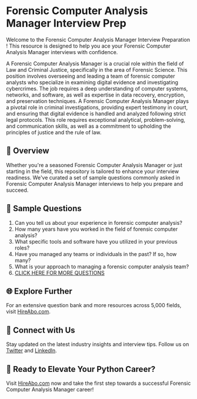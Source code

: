# Forensic Computer Analysis Manager Interview Prep

Welcome to the Forensic Computer Analysis Manager Interview Preparation ! This resource is designed to help you ace your Forensic Computer Analysis Manager interviews with confidence.

A Forensic Computer Analysis Manager is a crucial role within the field of Law and Criminal Justice, specifically in the area of Forensic Science. This position involves overseeing and leading a team of forensic computer analysts who specialize in examining digital evidence and investigating cybercrimes. The job requires a deep understanding of computer systems, networks, and software, as well as expertise in data recovery, encryption, and preservation techniques. A Forensic Computer Analysis Manager plays a pivotal role in criminal investigations, providing expert testimony in court, and ensuring that digital evidence is handled and analyzed following strict legal protocols. This role requires exceptional analytical, problem-solving, and communication skills, as well as a commitment to upholding the principles of justice and the rule of law.

## 🚀 Overview

Whether you're a seasoned Forensic Computer Analysis Manager or just starting in the field, this repository is tailored to enhance your interview readiness. We've curated a set of sample questions commonly asked in Forensic Computer Analysis Manager interviews to help you prepare and succeed.

## 📝 Sample Questions

1. Can you tell us about your experience in forensic computer analysis?
2. How many years have you worked in the field of forensic computer analysis?
3. What specific tools and software have you utilized in your previous roles?
4. Have you managed any teams or individuals in the past? If so, how many?
5. What is your approach to managing a forensic computer analysis team?
6. [CLICK HERE FOR MORE QUESTIONS](https://hireabo.com/job/9_4_41/Forensic%20Computer%20Analysis%20Manager)

## 🌐 Explore Further

For an extensive question bank and more resources across 5,000 fields, visit [HireAbo.com](https://www.hireabo.com).

## 📱 Connect with Us

Stay updated on the latest industry insights and interview tips. Follow us on [Twitter](https://twitter.com/hireabo) and [LinkedIn](https://www.linkedin.com/in/hire-abo-3609972a8/).

## 🚀 Ready to Elevate Your Python Career?

Visit [HireAbo.com](https://www.hireabo.com) now and take the first step towards a successful Forensic Computer Analysis Manager career!